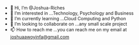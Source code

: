 - 👋 Hi, I’m @Joshua-Riches
- 👀 I’m interested in ...Technology, Psychology and Business
- 🌱 I’m currently learning ...Cloud Computing and Python
- 💞️ I’m looking to collaborate on ...any small scale project
- 📫 How to reach me ...you can reach me on my email at joshuaawoyinfa@gmail.com

<!---
Joshua-Riches/Joshua-Riches is a ✨ special ✨ repository because its `README.md` (this file) appears on your GitHub profile.
You can click the Preview link to take a look at your changes.
--->
